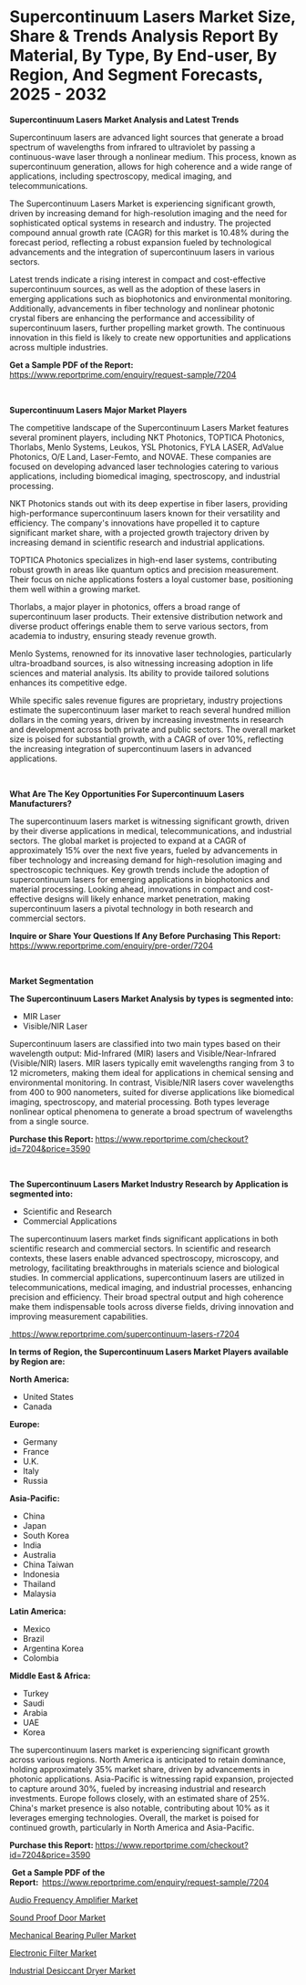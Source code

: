 <p><h1>Supercontinuum Lasers Market Size, Share & Trends Analysis Report By Material, By Type, By End-user, By Region, And Segment Forecasts, 2025 - 2032</h1></p><p><strong>Supercontinuum Lasers Market Analysis and Latest Trends</strong></p>
<p><p>Supercontinuum lasers are advanced light sources that generate a broad spectrum of wavelengths from infrared to ultraviolet by passing a continuous-wave laser through a nonlinear medium. This process, known as supercontinuum generation, allows for high coherence and a wide range of applications, including spectroscopy, medical imaging, and telecommunications.</p><p>The Supercontinuum Lasers Market is experiencing significant growth, driven by increasing demand for high-resolution imaging and the need for sophisticated optical systems in research and industry. The projected compound annual growth rate (CAGR) for this market is 10.48% during the forecast period, reflecting a robust expansion fueled by technological advancements and the integration of supercontinuum lasers in various sectors. </p><p>Latest trends indicate a rising interest in compact and cost-effective supercontinuum sources, as well as the adoption of these lasers in emerging applications such as biophotonics and environmental monitoring. Additionally, advancements in fiber technology and nonlinear photonic crystal fibers are enhancing the performance and accessibility of supercontinuum lasers, further propelling market growth. The continuous innovation in this field is likely to create new opportunities and applications across multiple industries.</p></p>
<p><strong>Get a Sample PDF of the Report:&nbsp;</strong> <a href="https://www.reportprime.com/enquiry/request-sample/7204?utm_campaign=1141&utm_medium=2&utm_source=Github&utm_content=ia&utm_term=19032025&utm_id=supercontinuum-lasers">https://www.reportprime.com/enquiry/request-sample/7204</a></p>
<p>&nbsp;</p>
<p><strong>Supercontinuum Lasers Major Market Players</strong></p>
<p><p>The competitive landscape of the Supercontinuum Lasers Market features several prominent players, including NKT Photonics, TOPTICA Photonics, Thorlabs, Menlo Systems, Leukos, YSL Photonics, FYLA LASER, AdValue Photonics, O/E Land, Laser-Femto, and NOVAE. These companies are focused on developing advanced laser technologies catering to various applications, including biomedical imaging, spectroscopy, and industrial processing.</p><p>NKT Photonics stands out with its deep expertise in fiber lasers, providing high-performance supercontinuum lasers known for their versatility and efficiency. The company's innovations have propelled it to capture significant market share, with a projected growth trajectory driven by increasing demand in scientific research and industrial applications.</p><p>TOPTICA Photonics specializes in high-end laser systems, contributing robust growth in areas like quantum optics and precision measurement. Their focus on niche applications fosters a loyal customer base, positioning them well within a growing market.</p><p>Thorlabs, a major player in photonics, offers a broad range of supercontinuum laser products. Their extensive distribution network and diverse product offerings enable them to serve various sectors, from academia to industry, ensuring steady revenue growth.</p><p>Menlo Systems, renowned for its innovative laser technologies, particularly ultra-broadband sources, is also witnessing increasing adoption in life sciences and material analysis. Its ability to provide tailored solutions enhances its competitive edge.</p><p>While specific sales revenue figures are proprietary, industry projections estimate the supercontinuum laser market to reach several hundred million dollars in the coming years, driven by increasing investments in research and development across both private and public sectors. The overall market size is poised for substantial growth, with a CAGR of over 10%, reflecting the increasing integration of supercontinuum lasers in advanced applications.</p></p>
<p>&nbsp;</p>
<p><strong>What Are The Key Opportunities For Supercontinuum Lasers Manufacturers?</strong></p>
<p><p>The supercontinuum lasers market is witnessing significant growth, driven by their diverse applications in medical, telecommunications, and industrial sectors. The global market is projected to expand at a CAGR of approximately 15% over the next five years, fueled by advancements in fiber technology and increasing demand for high-resolution imaging and spectroscopic techniques. Key growth trends include the adoption of supercontinuum lasers for emerging applications in biophotonics and material processing. Looking ahead, innovations in compact and cost-effective designs will likely enhance market penetration, making supercontinuum lasers a pivotal technology in both research and commercial sectors.</p></p>
<p><strong>Inquire or Share Your Questions If Any Before Purchasing This Report:</strong> <a href="https://www.reportprime.com/enquiry/pre-order/7204?utm_campaign=1141&utm_medium=2&utm_source=Github&utm_content=ia&utm_term=19032025&utm_id=supercontinuum-lasers">https://www.reportprime.com/enquiry/pre-order/7204</a></p>
<p>&nbsp;</p>
<p><strong>Market Segmentation</strong></p>
<p><strong>The Supercontinuum Lasers Market Analysis by types is segmented into:</strong></p>
<p><ul><li>MIR Laser</li><li>Visible/NIR Laser</li></ul></p>
<p><p>Supercontinuum lasers are classified into two main types based on their wavelength output: Mid-Infrared (MIR) lasers and Visible/Near-Infrared (Visible/NIR) lasers. MIR lasers typically emit wavelengths ranging from 3 to 12 micrometers, making them ideal for applications in chemical sensing and environmental monitoring. In contrast, Visible/NIR lasers cover wavelengths from 400 to 900 nanometers, suited for diverse applications like biomedical imaging, spectroscopy, and material processing. Both types leverage nonlinear optical phenomena to generate a broad spectrum of wavelengths from a single source.</p></p>
<p><strong>Purchase this Report:&nbsp;</strong><a href="https://www.reportprime.com/checkout?id=7204&price=3590&utm_campaign=1141&utm_medium=2&utm_source=Github&utm_content=ia&utm_term=19032025&utm_id=supercontinuum-lasers">https://www.reportprime.com/checkout?id=7204&price=3590</a></p>
<p>&nbsp;</p>
<p><strong>The Supercontinuum Lasers Market Industry Research by Application is segmented into:</strong></p>
<p><ul><li>Scientific and Research</li><li>Commercial Applications</li></ul></p>
<p><p>The supercontinuum lasers market finds significant applications in both scientific research and commercial sectors. In scientific and research contexts, these lasers enable advanced spectroscopy, microscopy, and metrology, facilitating breakthroughs in materials science and biological studies. In commercial applications, supercontinuum lasers are utilized in telecommunications, medical imaging, and industrial processes, enhancing precision and efficiency. Their broad spectral output and high coherence make them indispensable tools across diverse fields, driving innovation and improving measurement capabilities.</p></p>
<p><a href="https://www.reportprime.com/supercontinuum-lasers-r7204?utm_campaign=1141&utm_medium=2&utm_source=Github&utm_content=ia&utm_term=19032025&utm_id=supercontinuum-lasers">&nbsp;https://www.reportprime.com/supercontinuum-lasers-r7204</a></p>
<p><strong>In terms of Region, the Supercontinuum Lasers Market Players available by Region are:</strong></p>
<p>
    <p> <strong> North America: </strong>
        <ul>
            <li>United States</li>
            <li>Canada</li>
        </ul>
        </p> 
    <p> <strong> Europe: </strong>
        <ul>
            <li>Germany</li>
            <li>France</li>
            <li>U.K.</li>
            <li>Italy</li>
            <li>Russia</li>
        </ul>
        </p> 
    <p> <strong> Asia-Pacific: </strong>
        <ul>
            <li>China</li>
            <li>Japan</li>
            <li>South Korea</li>
            <li>India</li>
            <li>Australia</li>
            <li>China Taiwan</li>
            <li>Indonesia</li>
            <li>Thailand</li>
            <li>Malaysia</li>
        </ul>
        </p> 
    <p> <strong> Latin America: </strong>
        <ul>
            <li>Mexico</li>
            <li>Brazil</li>
            <li>Argentina Korea</li>
            <li>Colombia</li>
        </ul>
        </p> 
    <p> <strong> Middle East & Africa: </strong>
        <ul>
            <li>Turkey</li>
            <li>Saudi</li>
            <li>Arabia</li>
            <li>UAE</li>
            <li>Korea</li>
        </ul>
    </p>
    </p>
<p><p>The supercontinuum lasers market is experiencing significant growth across various regions. North America is anticipated to retain dominance, holding approximately 35% market share, driven by advancements in photonic applications. Asia-Pacific is witnessing rapid expansion, projected to capture around 30%, fueled by increasing industrial and research investments. Europe follows closely, with an estimated share of 25%. China's market presence is also notable, contributing about 10% as it leverages emerging technologies. Overall, the market is poised for continued growth, particularly in North America and Asia-Pacific.</p></p>
<p><strong>Purchase this Report: </strong><a href="https://www.reportprime.com/checkout?id=7204&price=3590&utm_campaign=1141&utm_medium=2&utm_source=Github&utm_content=ia&utm_term=19032025&utm_id=supercontinuum-lasers">https://www.reportprime.com/checkout?id=7204&price=3590</a></p>
<p>&nbsp;<strong>Get a Sample PDF of the Report:&nbsp;&nbsp;</strong><a href="https://www.reportprime.com/enquiry/request-sample/7204?utm_campaign=1141&utm_medium=2&utm_source=Github&utm_content=ia&utm_term=19032025&utm_id=supercontinuum-lasers">https://www.reportprime.com/enquiry/request-sample/7204</a></p>
<p><strong></strong></p>
<p><p><a href="https://github.com/rojannovarwd/Market-Research-Report-List-1/blob/main/audio-frequency-amplifier-market.md?utm_campaign=1141&utm_medium=2&utm_source=Github&utm_content=ia&utm_term=19032025&utm_id=supercontinuum-lasers">Audio Frequency Amplifier Market</a></p><p><a href="https://github.com/marrahcerpas05/Market-Research-Report-List-1/blob/main/sound-proof-door-market.md?utm_campaign=1141&utm_medium=2&utm_source=Github&utm_content=ia&utm_term=19032025&utm_id=supercontinuum-lasers">Sound Proof Door Market</a></p><p><a href="https://github.com/cagleplittrw/Market-Research-Report-List-1/blob/main/mechanical-bearing-puller-market.md?utm_campaign=1141&utm_medium=2&utm_source=Github&utm_content=ia&utm_term=19032025&utm_id=supercontinuum-lasers">Mechanical Bearing Puller Market</a></p><p><a href="https://github.com/dichkotuanny/Market-Research-Report-List-1/blob/main/electronic-filter-market.md?utm_campaign=1141&utm_medium=2&utm_source=Github&utm_content=ia&utm_term=19032025&utm_id=supercontinuum-lasers">Electronic Filter Market</a></p><p><a href="https://github.com/dahcheeviola/Market-Research-Report-List-1/blob/main/industrial-desiccant-dryer-market.md?utm_campaign=1141&utm_medium=2&utm_source=Github&utm_content=ia&utm_term=19032025&utm_id=supercontinuum-lasers">Industrial Desiccant Dryer Market</a></p></p>